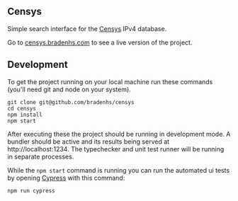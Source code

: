 ## Censys

Simple search interface for the [Censys](https://censys.io) IPv4 database.

Go to [censys.bradenhs.com](https://censys.bradenhs.com) to see a live version of the project.

## Development

To get the project running on your local machine run these commands (you'll need git and node on your system).

```
git clone git@github.com/bradenhs/censys
cd censys
npm install
npm start
```

After executing these the project should be running in development mode. A bundler should be active and its results being served at http://localhost:1234. The typechecker and unit test runner will be running in separate processes.

While the `npm start` command is running you can run the automated ui tests by opening [Cypress](https://cypress.io) with this command:

```
npm run cypress
```
